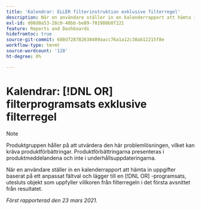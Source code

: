 ```yaml
---
title: 'Kalendrar: ELLER filterinstruktion exklusive filterregel'
description: När en användare ställer in en kalenderrapport att hämta in uppgifter baserat på ett anpassat fältval och lägger till en OR-sats, utesluts objekt som uppfyller villkoren från filterregeln i det första avsnittet från resultatet.
exl-id: d08d0a53-28c0-48bb-be89-701900b0f221
feature: Reports and Dashboards
hidefromtoc: true
source-git-commit: 688d728782638489aacc76a1a12c38ab12215f8e
workflow-type: tm+mt
source-wordcount: '128'
ht-degree: 0%

---
```


# Kalendrar: [!DNL OR] filterprogramsats exklusive filterregel

>[!NOTE]
>
>Produktgruppen håller på att utvärdera den här problemlösningen, vilket kan kräva produktförbättringar. Produktförbättringarna presenteras i produktmeddelandena och inte i underhållsuppdateringarna.

När en användare ställer in en kalenderrapport att hämta in uppgifter baserat på ett anpassat fältval och lägger till en [!DNL OR] -programsats, utesluts objekt som uppfyller villkoren från filterregeln i det första avsnittet från resultatet.

_Först rapporterad den 23 mars 2021._
